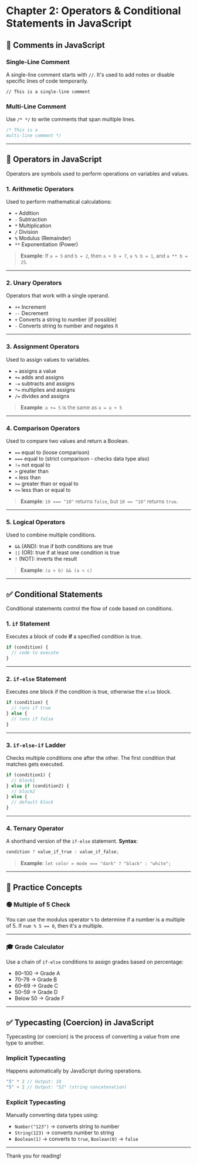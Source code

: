 
# Chapter 2: Operators & Conditional Statements in JavaScript

## 📘 Comments in JavaScript

### Single-Line Comment
A single-line comment starts with `//`. It's used to add notes or disable specific lines of code temporarily.

```
// This is a single-line comment
````

### Multi-Line Comment

Use `/* */` to write comments that span multiple lines.

```js
/* This is a 
multi-line comment */
```

---

## 🔢 Operators in JavaScript

Operators are symbols used to perform operations on variables and values.

### 1. Arithmetic Operators

Used to perform mathematical calculations:

* `+` Addition
* `-` Subtraction
* `*` Multiplication
* `/` Division
* `%` Modulus (Remainder)
* `**` Exponentiation (Power)

> **Example**: If `a = 5` and `b = 2`, then `a + b = 7`, `a % b = 1`, and `a ** b = 25`.

---

### 2. Unary Operators

Operators that work with a single operand.

* `++` Increment
* `--` Decrement
* `+` Converts a string to number (if possible)
* `-` Converts string to number and negates it

---

### 3. Assignment Operators

Used to assign values to variables.

* `=` assigns a value
* `+=` adds and assigns
* `-=` subtracts and assigns
* `*=` multiplies and assigns
* `/=` divides and assigns

> **Example**: `a += 5` is the same as `a = a + 5`

---

### 4. Comparison Operators

Used to compare two values and return a Boolean.

* `==` equal to (loose comparison)
* `===` equal to (strict comparison - checks data type also)
* `!=` not equal to
* `>` greater than
* `<` less than
* `>=` greater than or equal to
* `<=` less than or equal to

> **Example**: `10 === "10"` returns `false`, but `10 == "10"` returns `true`.

---

### 5. Logical Operators

Used to combine multiple conditions.

* `&&` (AND): true if both conditions are true
* `||` (OR): true if at least one condition is true
* `!` (NOT): inverts the result

> **Example**: `(a > b) && (a < c)`

---

## ✅ Conditional Statements

Conditional statements control the flow of code based on conditions.

### 1. `if` Statement

Executes a block of code **if** a specified condition is true.

```js
if (condition) {
  // code to execute
}
```

---

### 2. `if-else` Statement

Executes one block if the condition is true, otherwise the `else` block.

```js
if (condition) {
  // runs if true
} else {
  // runs if false
}
```

---

### 3. `if-else-if` Ladder

Checks multiple conditions one after the other. The first condition that matches gets executed.

```js
if (condition1) {
  // block1
} else if (condition2) {
  // block2
} else {
  // default block
}
```

---

### 4. Ternary Operator

A shorthand version of the `if-else` statement.
**Syntax**:

```js
condition ? value_if_true : value_if_false;
```

> **Example**:
> `let color = mode === "dark" ? "black" : "white";`

---

## 🧠 Practice Concepts

### 🟢 Multiple of 5 Check

You can use the modulus operator `%` to determine if a number is a multiple of 5. If `num % 5 == 0`, then it's a multiple.

---

### 🎓 Grade Calculator

Use a chain of `if-else` conditions to assign grades based on percentage:

* 80–100 → Grade A
* 70–79 → Grade B
* 60–69 → Grade C
* 50–59 → Grade D
* Below 50 → Grade F

---

## ✅ Typecasting (Coercion) in JavaScript

Typecasting (or coercion) is the process of converting a value from one type to another.

### Implicit Typecasting

Happens automatically by JavaScript during operations.

```js
"5" * 2 // Output: 10
"5" + 2 // Output: "52" (string concatenation)
```

### Explicit Typecasting

Manually converting data types using:

* `Number("123")` → converts string to number
* `String(123)` → converts number to string
* `Boolean(1)` → converts to `true`, `Boolean(0)` → `false`

---

Thank you for reading!

